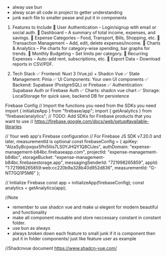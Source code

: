 - alway use bun
- alway scan all code in project to getter understanding
- junk each file to smaller pease and put it in components

1. Features to Include
   🔹 User Authentication – Login/signup with email or social auth.
   🔹 Dashboard – A summary of total income, expenses, and savings.
   🔹 Expense Categories – Food, Transport, Bills, Shopping, etc.
   🔹 Transaction Management – Add, edit, delete expenses/income.
   🔹 Charts & Analytics – Pie charts for category-wise spending, bar graphs for trends.
   🔹 Monthly Budgeting – Set limits per category.
   🔹 Recurring Expenses – Auto-add rent, subscriptions, etc.
   🔹 Export Data – Download reports in CSV/PDF.

2. Tech Stack
   ✅ Frontend: Nuxt 3 (Vue.js) + Shadcn Vue
   ✅ State Management: Pinia
   ✅ UI Components: Your own UI components
   ✅ Backend: Supabase (PostgreSQL) or Firebase
   ✅ Authentication: Supabase Auth or Firebase Auth
   ✅ Charts: shadcn vue chart
   ✅ Storage: LocalStorage for quick save, backend DB for persistence

Firebase Config
// Import the functions you need from the SDKs you need
import { initializeApp } from "firebase/app";
import { getAnalytics } from "firebase/analytics";
// TODO: Add SDKs for Firebase products that you want to use
// https://firebase.google.com/docs/web/setup#available-libraries

// Your web app's Firebase configuration
// For Firebase JS SDK v7.20.0 and later, measurementId is optional
const firebaseConfig = {
apiKey: "AIzaSyBcpxqsx5fhi5Iiis7LS0YJHQY1Q8ClJes",
authDomain: "expense-management-b84bc.firebaseapp.com",
projectId: "expense-management-b84bc",
storageBucket: "expense-management-b84bc.firebasestorage.app",
messagingSenderId: "721998265859",
appId: "1:721998265859:web:cc220b9a328b40d952d836",
measurementId: "G-NT7GQ1P5M6"
};

// Initialize Firebase
const app = initializeApp(firebaseConfig);
const analytics = getAnalytics(app);

//Note

- remember to use shadcn vue and make ui elegent for modern beautiful and functionality
- make all component reusable and store neccessary constant in constant folder.
- use bun as always
- always broken down each feature to small junk if it is component then put it in folder components/ just like feature user as example

//Shadcnvue document
https://www.shadcn-vue.com/
